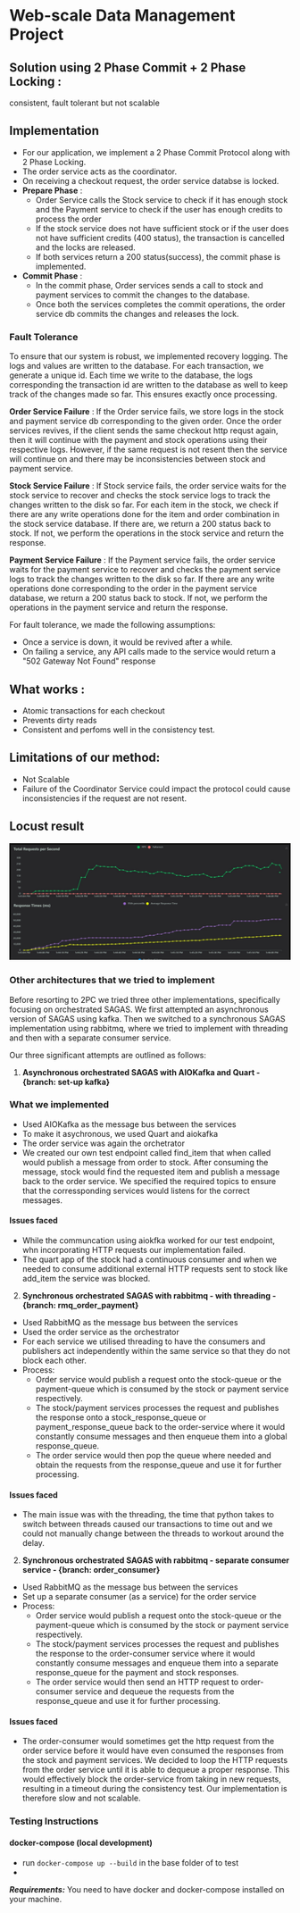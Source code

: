 # Web-scale Data Management Project 
 
## Solution using 2 Phase Commit + 2 Phase Locking : 
consistent, fault tolerant but not scalable

## Implementation 
- For our application, we implement a 2 Phase Commit Protocol along with 2 Phase Locking. 
- The order service acts as the coordinator.
- On receiving a checkout request, the order service databse is locked.
- **Prepare Phase** : 
    - Order Service calls the Stock service to check if it has enough stock and the Payment service to check if the user has enough credits to process the order
    - If the stock service does not have sufficient stock or if the user does not have sufficient credits (400 status), the transaction is cancelled and the locks are released.
    - If both services return a 200 status(success), the commit phase is implemented. 
- **Commit Phase** : 
    - In the commit phase, Order services sends a call to stock and payment services to commit the changes to the database.
    - Once both the services completes the commit operations, the order service db commits the changes and releases the lock.

### Fault Tolerance
To ensure that our system is robust, we implemented recovery logging. The logs and values are written to the database. For each transaction, we generate a unique id. Each time we write to the database, the logs corresponding the transaction id are written to the database as well to keep track of the changes made so far. This ensures exactly once processing. 

**Order Service Failure** : If the Order service fails, we store logs in the stock and payment service db corresponding to the given order. Once the order services revives, if the client sends the same checkout http requst again, then it will continue with the payment and stock operations using their respective logs. However, if the same request is not resent then the service will continue on and there may be inconsistencies between stock and payment service. 

**Stock Service Failure** : If Stock service fails, the order service waits for the stock service to recover and checks the stock service logs to track the changes written to the disk so far. For each item in the stock, we check if there are any write operations done for the item and order combination in the stock service database. If there are, we return a 200 status back to stock. If not, we perform the operations in the stock service and return the response.

**Payment Service Failure** : If the Payment service fails, the order service waits for the payment service to recover and checks the payment service logs to track the changes written to the disk so far. If there are any write operations done corresponding to the order in the payment service database, we return a 200 status back to stock. If not, we perform the operations in the payment service and return the response.


For fault tolerance, we made the following assumptions: 
- Once a service is down, it would be revived after a while.  
- On failing a service, any API calls made to the service would return a "502 Gateway Not Found" response


## What works :
- Atomic transactions for each checkout
- Prevents dirty reads
- Consistent and perfoms well in the consistency test. 

## Limitations of our method: 
- Not Scalable
- Failure of the Coordinator Service could impact the protocol could cause inconsistencies if the request are not resent. 

## Locust result
![Locust](./locust.jpeg)

### Other architectures that we tried to implement
Before resorting to 2PC we tried three other implementations, specifically focusing on orchestrated SAGAS. We first attempted an asynchronous version of SAGAS using kafka. Then we switched to a synchronous SAGAS implementation using rabbitmq, where we tried to implement with threading and then with a separate consumer service. 

Our three significant attempts are outlined as follows: 

1. **Asynchronous orchestrated SAGAS with AIOKafka and Quart - {branch: set-up kafka}**
### What we implemented
- Used AIOKafka as the message bus between the services
- To make it asychronous, we used Quart and aiokafka
- The order service was again the orchetrator
- We created our own test endpoint called find_item that when called would publish a message from order to stock. After consuming the message, stock would find the requested item and publish a message back to the order service. We specified the required topics to ensure that the corressponding services would listens for the correct messages.
#### Issues faced
- While the communcation using aiokfka worked for our test endpoint, whn incorporating HTTP requests our implementation failed.
- The quart app of the stock had a continuous consumer and when we needed to consume additional external HTTP requests sent to stock like add_item the service was blocked.

2. **Synchronous orchestrated SAGAS with rabbitmq - with threading - {branch: rmq_order_payment}**
- Used RabbitMQ as the message bus between the services
- Used the order service as the orchestrator 
- For each service we utilised threading to have the consumers and publishers act independently within the same service so that they do not block each other. 
- Process:
    - Order service would publish a request onto the stock-queue or the payment-queue which is consumed by the stock or payment service respectively. 
    - The stock/payment services processes the request and publishes the response onto a stock_response_queue or payment_response_queue back to the order-service where it would constantly consume messages and then enqueue them into a global response_queue. 
    - The order service would then pop the queue where needed and obtain the requests from the response_queue and use it for further processing. 
#### Issues faced
- The main issue was with the threading, the time that python takes to switch between threads caused our transactions to time out and we could not manually change between the threads to workout around the delay. 

2. **Synchronous orchestrated SAGAS with rabbitmq - separate consumer service - {branch: order_consumer}**
- Used RabbitMQ as the message bus between the services
- Set up a separate consumer (as a service) for the order service
- Process:
    - Order service would publish a request onto the stock-queue or the payment-queue which is consumed by the stock or payment service respectively. 
    - The stock/payment services processes the request and publishes the response to the order-consumer service where it would constantly consume messages and enqueue them into a separate response_queue for the payment and stock responses. 
    - The order service would then send an HTTP request to order-consumer service and dequeue the requests from the response_queue and use it for further processing. 
#### Issues faced
- The order-consumer would sometimes get the http request from the order service before it would have even consumed the responses from the stock and payment services. We decided to loop the HTTP requests from the order service until it is able to dequeue a proper response. This would effectively block the order-service from taking in new requests, resulting in a timeout during the consistency test. Our implementation is therefore slow and not scalable.

### Testing Instructions

#### docker-compose (local development)

- run `docker-compose up --build` in the base folder of to test
- 

***Requirements:*** You need to have docker and docker-compose installed on your machine.
